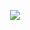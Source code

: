 <p align="center"> <img src="https://skillicons.dev/icons?i=js,ts,react,nodejs,python,html,css,tailwind,docker,git,github,vscode" /> </p>
